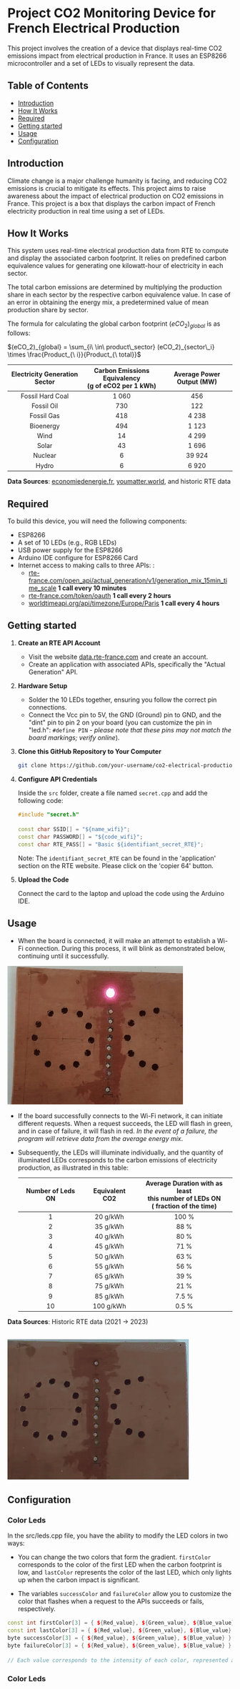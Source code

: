 # Project CO2 Monitoring Device for French Electrical Production

This project involves the creation of a device that displays real-time CO2 emissions impact from electrical production in France. It uses an ESP8266 microcontroller and a set of LEDs to visually represent the data.

## Table of Contents

- [Introduction](#introduction)
- [How It Works](#how-it-works)
- [Required](#required)
- [Getting started](#getting-started)
- [Usage](#usage)
- [Configuration](#configuration)

## Introduction

Climate change is a major challenge humanity is facing, and reducing CO2 emissions is crucial to mitigate its effects. This project aims to raise awareness about the impact of electrical production on CO2 emissions in France.
This project is a box that displays the carbon impact of French electricity production in real time using a set of LEDs.

## How It Works

This system uses real-time electrical production data from RTE to compute and display the associated carbon footprint. It relies on predefined carbon equivalence values for generating one kilowatt-hour of electricity in each sector.

The total carbon emissions are determined by multiplying the production share in each sector by the respective carbon equivalence value. In case of an error in obtaining the energy mix, a predetermined value of mean production share by sector.

The formula for calculating the global carbon footprint $(eCO_2)_{global}$ is as follows:

$(eCO_2)_{global} = \sum_{i\ \in\ product\_sector} (eCO_2)_{sector\_i} \times \frac{Product_{\ i}}{Product_{\ total}}$

| Electricity Generation Sector | Carbon Emissions Equivalency</br>(g of eCO2 per 1 kWh) | Average Power Output (MW) |
| :---------------------------: | :----------------------------------------------------: | :-----------------------: |
|       Fossil Hard Coal        |                         1 060                          |            456            |
|          Fossil Oil           |                          730                           |            122            |
|          Fossil Gas           |                          418                           |           4 238           |
|           Bioenergy           |                          494                           |           1 123           |
|             Wind              |                           14                           |           4 299           |
|             Solar             |                           43                           |           1 696           |
|            Nuclear            |                           6                            |          39 924           |
|             Hydro             |                           6                            |           6 920           |

**Data Sources**: [economiedenergie.fr](https://www.economiedenergie.fr/les-emissions-de-co2-par-energie/), [youmatter.world](https://youmatter.world/fr/co2-kwh-electricite-france-mix-electrique/), and historic RTE data

## Required

To build this device, you will need the following components:

- ESP8266
- A set of 10 LEDs (e.g., RGB LEDs)
- USB power supply for the ESP8266
- Arduino IDE configure for ESP8266 Card
- Internet access to making calls to three APIs: :
  - [rte-france.com/open_api/actual_generation/v1/generation_mix_15min_time_scale](https://digital.iservices.rte-france.com/open_api/actual_generation/v1/generation_mix_15min_time_scale) **1 call every 10 minutes**
  - [rte-france.com/token/oauth](https://digital.iservices.rte-france.com/token/oauth) **1 call every 2 hours**
  - [worldtimeapi.org/api/timezone/Europe/Paris](https://digital.iservices.rte-france.com/open_api/actual_generation/v1/generation_mix_15min_time_scale) **1 call every 4 hours**

## Getting started

1. **Create an RTE API Account**

   - Visit the website [data.rte-france.com](https://data.rte-france.com/) and create an account.
   - Create an application with associated APIs, specifically the "Actual Generation" API.

2. **Hardware Setup**

   - Solder the 10 LEDs together, ensuring you follow the correct pin connections.
   - Connect the Vcc pin to 5V, the GND (Ground) pin to GND, and the "dint" pin to pin 2 on your board (you can customize the pin in "led.h": `#define PIN` - _please note that these pins may not match the board markings; verify online_).

3. **Clone this GitHub Repository to Your Computer**

   ```bash
   git clone https://github.com/your-username/co2-electrical-production-france.git#CO2_EMISION_ELEC_PRODUCTION
   ```

4. **Configure API Credentials**

   Inside the `src` folder, create a file named `secret.cpp` and add the following code:

   ```cpp
   #include "secret.h"

   const char SSID[] = "${name_wifi}";
   const char PASSWORD[] = "${code_wifi}";
   const char RTE_PASS[] = "Basic ${identifiant_secret_RTE}";
   ```

   Note: The `identifiant_secret_RTE` can be found in the 'application' section on the RTE website. Please click on the 'copier 64' button.

5. **Upload the Code**

   Connect the card to the laptop and upload the code using the Arduino IDE.

## Usage

- When the board is connected, it will make an attempt to establish a Wi-Fi connection. During this process, it will blink as demonstrated below, continuing until it successfully.

![Wifi Wait](./gif/wait_wifi.gif)

- If the board successfully connects to the Wi-Fi network, it can initiate different requests. When a request succeeds, the LED will flash in green, and in case of failure, it will flash in red. _In the event of a failure, the program will retrieve data from the average energy mix_.

- Subsequently, the LEDs will illuminate individually, and the quantity of illuminated LEDs corresponds to the carbon emissions of electricity production, as illustrated in this table:

  | Number of Leds ON | Equivalent CO2 | Average Duration with as least </br> this number of LEDs ON</br> ( fraction of the time) |
  | :---------------: | :------------: | :--------------------------------------------------------------------------------------: |
  |         1         |    20 g/kWh    |                                          100 %                                           |
  |         2         |    35 g/kWh    |                                           88 %                                           |
  |         3         |    40 g/kWh    |                                           80 %                                           |
  |         4         |    45 g/kWh    |                                           71 %                                           |
  |         5         |    50 g/kWh    |                                           63 %                                           |
  |         6         |    55 g/kWh    |                                           56 %                                           |
  |         7         |    65 g/kWh    |                                           39 %                                           |
  |         8         |    75 g/kWh    |                                           21 %                                           |
  |         9         |    85 g/kWh    |                                          7.5 %                                           |
  |        10         |   100 g/kWh    |                                          0.5 %                                           |

**Data Sources**: Historic RTE data (2021 -> 2023)
</br>
</br>

![Show Result](./gif/show_result.gif)

## Configuration

### Color Leds

In the src/leds.cpp file, you have the ability to modify the LED colors in two ways:

- You can change the two colors that form the gradient. `firstColor` corresponds to the color of the first LED when the carbon footprint is low, and `lastColor` represents the color of the last LED, which only lights up when the carbon impact is significant.

- The variables `successColor` and `failureColor` allow you to customize the color that flashes when a request to the APIs succeeds or fails, respectively.

```cpp
const int firstColor[3] = { ${Red_value}, ${Green_value}, ${Blue_value} };
const int lastColor[3] = { ${Red_value}, ${Green_value}, ${Blue_value} };
byte successColor[3] = { ${Red_value}, ${Green_value}, ${Blue_value} };
byte failureColor[3] = { ${Red_value}, ${Green_value}, ${Blue_value} };

// Each value corresponds to the intensity of each color, represented as an integer ranging from 0 to 255
```

### Color Leds
